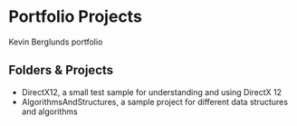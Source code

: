 # Portfolio Projects

Kevin Berglunds portfolio


## Folders & Projects
 - DirectX12, a small test sample for understanding and using DirectX 12
 - AlgorithmsAndStructures, a sample project for different data structures and algorithms
